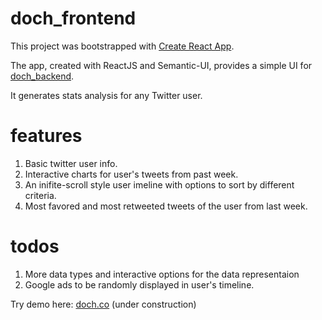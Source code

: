 # doch_frontend
This project was bootstrapped with [Create React App](https://github.com/facebookincubator/create-react-app).

The app, created with ReactJS and Semantic-UI, provides a simple UI for [doch_backend](https://github.com/shuchenliu/doch_backend). 

It generates stats analysis for any Twitter user.

# features
1. Basic twitter user info. 
2. Interactive charts for user's tweets from past week.
3. An inifite-scroll style user imeline with options to sort by different criteria.
4.  Most favored and most retweeted tweets of the user from last week.

# todos
1. More data types and interactive options for the data representaion
2. Google ads to be randomly displayed in user's timeline.

Try demo here: [doch.co](http://doch.co) (under construction)

